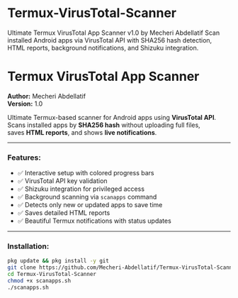 # Termux-VirusTotal-Scanner
Ultimate Termux VirusTotal App Scanner v1.0 by Mecheri Abdellatif Scan installed Android apps via VirusTotal API with SHA256 hash detection, HTML reports, background notifications, and Shizuku integration.


# Termux VirusTotal App Scanner

**Author:** Mecheri Abdellatif  
**Version:** 1.0  

Ultimate Termux-based scanner for Android apps using **VirusTotal API**.  
Scans installed apps by **SHA256 hash** without uploading full files,  
saves **HTML reports**, and shows **live notifications**.  

---

### Features:
- ✅ Interactive setup with colored progress bars
- ✅ VirusTotal API key validation
- ✅ Shizuku integration for privileged access
- ✅ Background scanning via `scanapps` command
- ✅ Detects only new or updated apps to save time
- ✅ Saves detailed HTML reports
- ✅ Beautiful Termux notifications with status updates

---

### Installation:
```bash
pkg update && pkg install -y git
git clone https://github.com/Mecheri-Abdellatif/Termux-VirusTotal-Scanner.git
cd Termux-VirusTotal-Scanner
chmod +x scanapps.sh
./scanapps.sh
